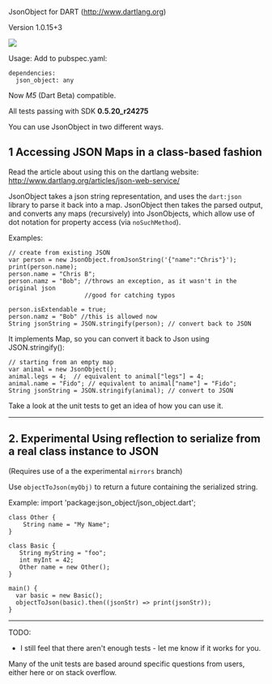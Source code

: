 JsonObject for DART (http://www.dartlang.org)

Version 1.0.15+3


[![](https://drone.io/chrisbu/json_object/status.png)](https://drone.io/chrisbu/json_object/latest)

Usage: Add to pubspec.yaml:

    dependencies:
  	  json_object: any    

Now *M5* (Dart Beta) compatible.

All tests passing with SDK **0.5.20_r24275**



You can use JsonObject in two different ways.  

## 1 Accessing JSON Maps in a class-based fashion

Read the article about using this on the dartlang website: http://www.dartlang.org/articles/json-web-service/

JsonObject takes a json string representation, and uses the `dart:json` library to parse 
it back into a map.  JsonObject then takes the parsed output, 
and converts any maps (recursively) into 
JsonObjects, which allow use of dot notation for property access 
(via `noSuchMethod`).    

Examples:

    // create from existing JSON
    var person = new JsonObject.fromJsonString('{"name":"Chris"}');
    print(person.name);
    person.name = "Chris B";
    person.namz = "Bob"; //throws an exception, as it wasn't in the original json
                         //good for catching typos
                          
    person.isExtendable = true;
    person.namz = "Bob" //this is allowed now
    String jsonString = JSON.stringify(person); // convert back to JSON

It implements Map, so you can convert it back to Json using JSON.stringify():
    
    // starting from an empty map
    var animal = new JsonObject();  
    animal.legs = 4;  // equivalent to animal["legs"] = 4;
    animal.name = "Fido"; // equivalent to animal["name"] = "Fido";
    String jsonString = JSON.stringify(animal); // convert to JSON
    

Take a look at the unit tests to get an idea of how you can use it.

---- 

## 2. Experimental Using reflection to serialize from a real class instance to JSON

(Requires use of a the experimental `mirrors` branch)


Use `objectToJson(myObj)` to return a future containing the serialized string.

Example:
    import 'package:json_object/json_object.dart'; 
   
   	class Other {
   		String name = "My Name";
   	}
   
    class Basic {
       String myString = "foo";
       int myInt = 42;
       Other name = new Other();
    }
    
    main() {
      var basic = new Basic();
      objectToJson(basic).then((jsonStr) => print(jsonStr));
    }
  
----



TODO:
* I still feel that there aren't enough tests - let me know if it works for you.

Many of the unit tests are based around specific questions from users, 
either here or on stack overflow.
